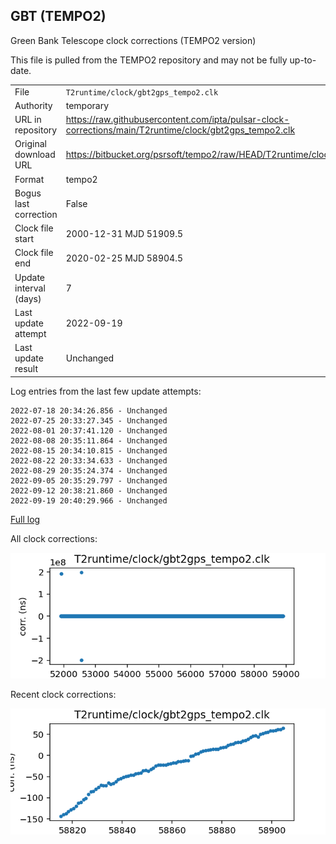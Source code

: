 
## GBT (TEMPO2)

Green Bank Telescope clock corrections (TEMPO2 version)

This file is pulled from the TEMPO2 repository and may not be fully up-to-date.

|     |     |
|:--- |:--- |
| File | `T2runtime/clock/gbt2gps_tempo2.clk` |
| Authority | temporary |
| URL in repository | <https://raw.githubusercontent.com/ipta/pulsar-clock-corrections/main/T2runtime/clock/gbt2gps_tempo2.clk> |
| Original download URL | <https://bitbucket.org/psrsoft/tempo2/raw/HEAD/T2runtime/clock/gbt2gps.clk> |
| Format | tempo2 |
| Bogus last correction | False |
| Clock file start | 2000-12-31 MJD 51909.5 |
| Clock file end | 2020-02-25 MJD 58904.5 |
| Update interval (days) | 7 |
| Last update attempt | 2022-09-19 |
| Last update result | Unchanged |

Log entries from the last few update attempts:
```
2022-07-18 20:34:26.856 - Unchanged
2022-07-25 20:33:27.345 - Unchanged
2022-08-01 20:37:41.120 - Unchanged
2022-08-08 20:35:11.864 - Unchanged
2022-08-15 20:34:10.815 - Unchanged
2022-08-22 20:33:34.633 - Unchanged
2022-08-29 20:35:24.374 - Unchanged
2022-09-05 20:35:29.797 - Unchanged
2022-09-12 20:38:21.860 - Unchanged
2022-09-19 20:40:29.966 - Unchanged
```
[Full log](https://raw.githubusercontent.com/ipta/pulsar-clock-corrections/main/log/T2runtime/clock/gbt2gps_tempo2.clk.log)


All clock corrections:

![plot of all clock corrections](gbt2gps_tempo2.clk.png "All corrections")

Recent clock corrections:

![plot of recent clock corrections](gbt2gps_tempo2.clk.short.png "Recent corrections")

